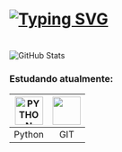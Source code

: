 # [![Typing SVG](https://readme-typing-svg.demolab.com?font=Lora&size=30&pause=1000&color=F70000&background=FF000000&random=false&width=435&lines=Sejam+bem-vindos;Meu+nome+%C3%A9+Oliver)](https://git.io/typing-svg)

#

![GitHub Stats](https://github-readme-stats.vercel.app/api?username=bnsoliver&show_icons=true&theme=transparent&locale=pt-br)

### Estudando atualmente:

| <img title="PYTHON" width="50" height="50" src="https://img.icons8.com/?size=80&id=lXPUSRCongH1&format=png"/> | <img loading="lazy" src="https://cdn.jsdelivr.net/gh/devicons/devicon/icons/git/git-original.svg" width="50" height="50"/> |
|:----:|:----:|
|Python|   GIT|

#
